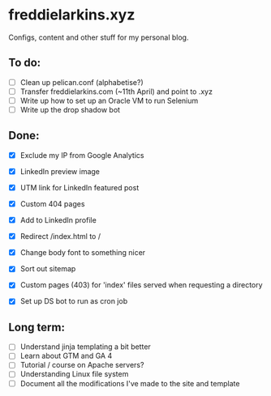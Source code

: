 # freddielarkins.xyz
Configs, content and other stuff for my personal blog.

## To do:
- [ ] Clean up pelican.conf (alphabetise?)
- [ ] Transfer freddielarkins.com (~11th April) and point to .xyz
- [ ] Write up how to set up an Oracle VM to run Selenium
- [ ] Write up the drop shadow bot

## Done:
- [x] Exclude my IP from Google Analytics
- [x] LinkedIn preview image
- [x] UTM link for LinkedIn featured post
- [x] Custom 404 pages
- [x] Add to LinkedIn profile
- [x] Redirect /index.html to /
- [x] Change body font to something nicer
- [x] Sort out sitemap
- [x] Custom pages (403) for 'index' files served when requesting a directory
- [x] Set up DS bot to run as cron job


## Long term:
- [ ] Understand jinja templating a bit better
- [ ] Learn about GTM and GA 4
- [ ] Tutorial / course on Apache servers?
- [ ] Understanding Linux file system
- [ ] Document all the modifications I've made to the site and template